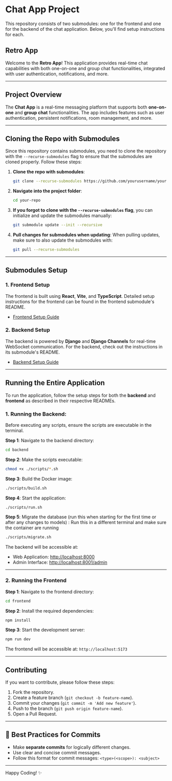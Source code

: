 # Chat App Project

This repository consists of two submodules: one for the frontend and one for the backend of the chat application. Below, you'll find setup instructions for each.

## Retro App

Welcome to the **Retro App**! This application provides real-time chat capabilities with both one-on-one and group chat functionalities, integrated with user authentication, notifications, and more.

---

## Project Overview

The **Chat App** is a real-time messaging platform that supports both **one-on-one** and **group chat** functionalities. The app includes features such as user authentication, persistent notifications, room management, and more.

---

## Cloning the Repo with Submodules

Since this repository contains submodules, you need to clone the repository with the `--recurse-submodules` flag to ensure that the submodules are cloned properly. Follow these steps:

1. **Clone the repo with submodules**:

   ```bash
   git clone --recurse-submodules https://github.com/yourusername/your-repo.git
   ```

2. **Navigate into the project folder**:

   ```bash
   cd your-repo
   ```

3. **If you forgot to clone with the `--recurse-submodules` flag**, you can initialize and update the submodules manually:

   ```bash
   git submodule update --init --recursive
   ```

4. **Pull changes for submodules when updating**:
   When pulling updates, make sure to also update the submodules with:

   ```bash
   git pull --recurse-submodules
   ```

---

## Submodules Setup

### 1. Frontend Setup

The frontend is built using **React**, **Vite**, and **TypeScript**. Detailed setup instructions for the frontend can be found in the frontend submodule's README.

- [Frontend Setup Guide](./frontend/README.md)

### 2. Backend Setup

The backend is powered by **Django** and **Django Channels** for real-time WebSocket communication. For the backend, check out the instructions in its submodule's README.

- [Backend Setup Guide](./backend/README.md)

---

## Running the Entire Application

To run the application, follow the setup steps for both the **backend** and **frontend** as described in their respective READMEs.

### 1. Running the Backend:

Before executing any scripts, ensure the scripts are executable in the terminal.

**Step 1**: Navigate to the backend directory:

```bash
cd backend
```

**Step 2**: Make the scripts executable:

```bash
chmod +x ./scripts/*.sh
```

**Step 3**: Build the Docker image:

```bash
./scripts/build.sh
```

**Step 4**: Start the application:

```bash
./scripts/run.sh
```

**Step 5**: Migrate the database (run this when starting for the first time or after any changes to models) :
Run this in a different terminal and make sure the container are running

```bash
./scripts/migrate.sh
```

The backend will be accessible at:

- Web Application: [http://localhost:8000](http://localhost:8000)
- Admin Interface: [http://localhost:8001/admin](http://localhost:8001/admin)

---

### 2. Running the Frontend

**Step 1**: Navigate to the frontend directory:

```bash
cd frontend
```

**Step 2**: Install the required dependencies:

```bash
npm install
```

**Step 3**: Start the development server:

```bash
npm run dev
```

The frontend will be accessible at: `http://localhost:5173`

---

## Contributing

If you want to contribute, please follow these steps:

1. Fork the repository.
2. Create a feature branch (`git checkout -b feature-name`).
3. Commit your changes (`git commit -m 'Add new feature'`).
4. Push to the branch (`git push origin feature-name`).
5. Open a Pull Request.

---

## 🚀 Best Practices for Commits

- Make **separate commits** for logically different changes.
- Use clear and concise commit messages.
- Follow this format for commit messages: `<type>(<scope>): <subject>`

---

Happy Coding! ✨
